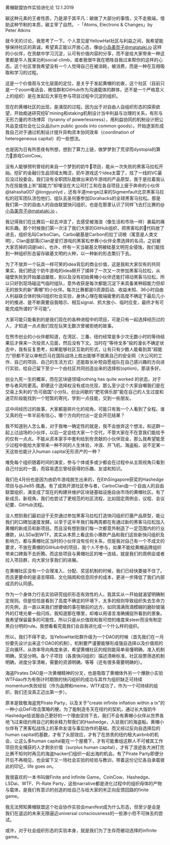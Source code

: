 黄帽联盟协作实验进化论 12.1.2019

碳这种元素的王者性质，乃是源于其平凡：碳做了大部分的事情，又不走极端，借助这种节制的本质，碳主宰了自然。
-「Atoms, Electrons & Changes」by Peter Atkins

就今天的讨论，我思考了一下。个人意见是YellowHat社区与利益之间，我希望能够保持社区的真诚，希望真正能以开放心态，像@小岛美奈子@matataki.io 这样的小伙伴，在贡献中学习沉淀，认可有价值内容的分享，而不是给大家带来一种这里都是牛人我来功利social climb，或者我很牛我在牺牲自我过来帮你的这样的心态。这个社区里我希望没有一个人觉得自己在被消耗，被消费，而是一种在互相吸取和学习的过程。

这是一个价值观与文化层面的定位，是关乎于发起黄帽的初衷，这个社区（目前只是一个zoom电话会、微信群和GitHub作为沟通载体的群体，还不是一个严格意义上的组织）是在发起后大家在参与项目过程中沉淀的组织。

现在的黄帽社区的出现，是涌现的过程。因为出于对自由人自组织形态的探索欲望，开始痴迷研究挖矿mining和staking机制设计当中利益与治理的关系，有形与无形力量的市场博弈（tyranny of powerlessness），用利益协同的机制设计把公共品变成社会化公众品(turn public goods into common goods）。开始逐渐形成我自己对于通过机制设计提升异构资本协同效率（coordination of heterogeneous capital）的一些想法。

也是因为日有所思夜有所想，想到了算力上链，做梦梦到了荒谬而dystopia的算力🐄游戏CoinCow。

没有人能够预判曾经的来自一个梦到的奶牛🐄项目，能从一次失败的黑客马拉松开始。挖矿的金融衍生品领域太晦涩，奶牛游戏这个idea太雷了，找了一线的VC最后没过投委会。我们没有全职团队能做出来奶牛游戏的产品原型，我于是拉着我认为在技能值上🈶“超能力”却埋没在大公司打工和在各自项目上疲于奔命的小伙伴@talrasha007 @longyunlyd ，还有半道merge过来的Sigmenfault北京黑客马拉松的冠军团队汤包他们，组队去圣何塞参加Dorahacks的全球黑客马拉松。那是我们第一次的自由人的自由联盟快闪组织，也是在那里认识了同样飞去打比赛的@小岛美奈子@matataki.io 。

我记得我们在比赛后一起去冲浪了，去感受被海浪（像生活和市场一样）暴扁的痛和乐趣。那个时候我们第一次注了我们大家的GitHub组织，把黑客松的🐄代码放了进去，组织名叫CarboClan。Carbo碳基是Carbon的拉丁词根（寓意是人类文明），Clan是部落(Clan是爱打游戏的黑客松参赛小伙伴全票选择的名词，之前被大家否掉的词是lab）。也许，终有一天当碳基文明被硅基文明完全侵蚀，我们能找到一种组织形态留存碳基文明的火种，以一种新的形态繁衍下去。

为了不放弃一个玩具一样可笑的idea背后的商业价值，这是我和大家仅有的共同果实，我们把这个奶牛游戏的idea掰开了揉碎了一次又一次参加黑客马拉松，从碰壁失败到开始屡战屡胜，到以及没有初始黄帽小伙伴还能打得动黑客马拉松，所以只好到现场碰运气临时组队，意外收获是每次都能沉淀下来具备某种超能力但却无的放矢的新“黄帽”的小伙伴。每次比赛都是0资源启动、收益未知、36小时自由人利益联合体的快闪组织社会实验，身体心理在极端疲惫的高度不确定下最后几小时的推进、是不断需要自我暗示、相互signal、抓大放小、临时应变，最终才有可能完成所谓的“不可能”。

大家可能只能看到的是我们现在的各种进程中的项目，可是只有一起选择经历过的人，才知道一点点我们现在玩笑无数次曾被拒绝的故事。

在熊市创业的小伙伴都知道，在湾区、三番、纽约经常是多少次无数小时的等待结果后才换来一次投资人见面，然后没有下文。当时在“等待戈多”般的漫长不确定状态中，我有反复思考，如果能够社区互助的形式，让有只有少数人能看到其“超能力”但都不足以单枪匹马在国际战场上胜出能够不脱离自己的安全网（大公司的工作、自己的项目、自己的生活方式）还能取长补短自愿组队在自己感兴趣的方向进行实验，给自己留下至少一个由社区共同创造出来的选择权(option)，那该多好。

创业九死一生的概率，而在区块链领域nothing has quite worked 的状态，对于参与者风险更高。即便这个选择权没有成功兑现，那么至少这个大家自嘲我们是在交易上失利的“负可敌国”小分队、创业间歇的“肥宅俱乐部”能在自己的人生过度和迷茫阶段能找到一个短暂的寄托，学到一点技能，交到一些朋友。

这中间经历过的故事，大家都是碎片化的视角，可能只有我一个人看到了全程。谁又真的在一年半前有信心，哪个方向的付出一定会开花结果？

我不知道别人怎么看，对于我唯一确定性的就是，我不会放弃这个想法，和这群一起上过战场的小伙伴，以后一定会给大家一个交代，不管大家在不在意我们能给予的仅有一点点。不能从资本家手中套利给到有贡献的小伙伴现金，那么我希望能至少过程中能给大家带来一种不同的人生体验，冲浪、开飞机、海盗船，说不定某一天这些也能计入human capital无形资产的一种？

难免每个组织随着时间的演变，参与个体或多或少都会在过程中从主观视角只看到自己付出的一面，而容易遗忘曾经获得的乐趣、友谊和知识。

我们在4月份也是因为由奶牛游戏脱生出来的，在EthSingapore获奖的Hashedge项目与@Jie85 偶遇。有了成熟开源社区参与者，CarboClan由一个自由人的自由联盟组织，演变成了现在的构建并维护区块链基础设施自由市场的黄帽社区。有了新成员，新视角，我们也尝试了更规范的社区流程，比如固定周例会，议程、会议纪要、GitHub流程。

没人想到我们最初迫于无奈通过参加黑客马拉松打造快闪组织打磨产品原型，能让我们的口碑加速度发酵。以至于这半年我们每两周都在有通过新的黑客马拉松加入黄帽的新成员和新项目。而且没有想到我们每一次都意外制造了一定范围内的行业爆款，从LSDai到WTF。其实从本质上看这些小爆款产品和我们这些新快闪组织及影响力，都与黄帽社区当时的小伙伴没有任何关系，但是我对自己有一个不成文的要求，不放在黄帽的GitHub中的项目，我个人不参与，如果不能给黄帽品牌组织带来口碑我不去折腾。而这些项目与黄帽社区的唯一连结，就是我们的周例会或者拉入项目群，向大家分享我们的进展。

在黄帽社区没有一个合理准入、分配、奖惩机制的时候，我们已经快要接不住了。而且更要命的是语言障碍、文化隔阂和信息同步的成本，更进一步降低了我们内部成员的认同感。

作为一个身体力行去实验研究组织形态有效性的人，我其实从一开始就渴望明确制定规则。但是恰恰是看到了高度不确定的环境下，太多的规则导致组织失去生命力的先例，且一直以来我们想要做的事在眼前的远方，如同滴满雨滴模糊的磨砂玻璃外的灯塔光晕一般闪烁，我知道那在哪里，却难以用语言准确捕捉所看到的景象。我希望保留最多的可能性，所以只是从价值观和我可控的维度来steer而没有制定黑白分明的rule。我想看看究竟我们会自我进化成一个什么样的组织。

所以，我们不得不变。当YellowHat社群升级为一个DAO的时候（首先我们在一月份要先设计出来这个DAO的机制），机制要严谨要能够形成强自选择以及价值观的正向循环。从效率导向角度来讲，希望黄帽社区的规则能简单易懂明确，准入机制明确，奖惩分明。各个子项目（各类快闪组织）描述清晰标准，社区投票筛选机制明确，进度分享清晰，需要的资源明确，等等（还有很多需要明确的）。

海盗Pirates DAO是一次黄帽精神的分叉，也是吸取了黄帽体外另一个爆款小实验WTFdao作为有倒计时期限的快闪组织的成功与其作为组织缺乏可持续momentum失败经验（作为品牌和meme，WTF成功了，作为一个可持续的组织，我们还没真正迈出第一步）。

原本是致敬海盗党Pirate Party，以及关于“create infinite inflation within a tx"的一种小众DeFi攻击策略的梗。为了能制造冬天在纽约的契机，通过长大版奶牛Hashedge给说服自己更好的一个理由坚持下去，我们不会有黄帽小伙伴从世界各地飞过来纽约用自己的剩余精力帮我们的Hashedge，入驻我们的海盗船。黄帽小伙伴有了黑客松战场上的革命友谊与事后协作的基础，而又经过反向自选择后的human capital的基数，才有了头部效应，才有了在昂贵的纽约租大airbnb的机会，让这么多human capital能在一个屋檐下，才有可能重组这群人不可被其工作项目完全捕获的人才剩余价值（surplus human capital），才有了浪迹各大洲打完比赛不知何时再见的海盗hacker们组织一起出海的机会。有了Pirate Party即便分开后不再相见，也会留下又一场社会实验的经验与教训，带着这份记忆各自承载彼此的印记，life goes on。

我很喜欢的一本书叫做Finite and Infinite Game。CoinCow、Hashedge、LSDai、WTF、Pi-Rate Party，这些narrative都是进化过程中的组织母体的产物与载体，是我们有意识的创造的给自己与给大家的🈶正向反馈回路的finite game。

我无法预知黄帽联盟这个社会协作实验会manifest成为什么形态，但至少是会是我们在遥远的未来无限逼近universal consciousness的一些渺小但不可抹去的尝试。

或许，对于社会组织形态的实验本身，就是我们为了生存而被动选择的infinite game。
